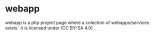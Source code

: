# webapp
webapp is a php project page where a colection of webapps/services exists.'
it is licensed under (CC BY-SA 4.0) .
